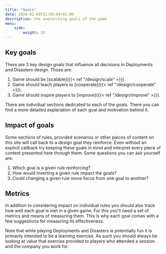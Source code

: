 ```yaml
---
title: "Goals"
date: 2020-02-09T21:03:09+01:00
description: the overarching goals of the game
menu:
    side:
        weight: 10
---
```


## Key goals

There are 3 key design goals that influence all decisions in Deployments and Disasters design. Those are:

1. Game should be [scalable]({{< ref "/design/scale" >}}).
1. Game should teach players to [cooperate]({{< ref "/design/cooperate" >}}).
1. Game should inspire players to [improve]({{< ref "/design/improve" >}}).

There are individual sections dedicated to each of the goals. There you can find a more detailed explanation of each goal and motivation behind it.

## Impact of goals

Some sections of rules, provided scenarios or other pieces of content on this site will call back to a design goal they reinforce. Even without an explicit callback try keeping these goals in mind and interpret every piece of content presented here through them. Some questions you can ask yourself are:

1. Which goal is a given rule reinforcing?
1. How would inverting a given rule impact the goals?
1. Could changing a given rule move focus from one goal to another?

## Metrics

In addition to considering impact on individual rules you should also track how well each goal is met in a given game. For this you'll need a set of metrics and means of measuring them. This is why each goal comes with a few suggestions for measuring its effectiveness.

Note that while playing Deployments and Disasters is potentially fun it is primarily intended to be a learning exercise. As such you should always be looking at value that exercise provided to players who attended a session and the company you work for.

